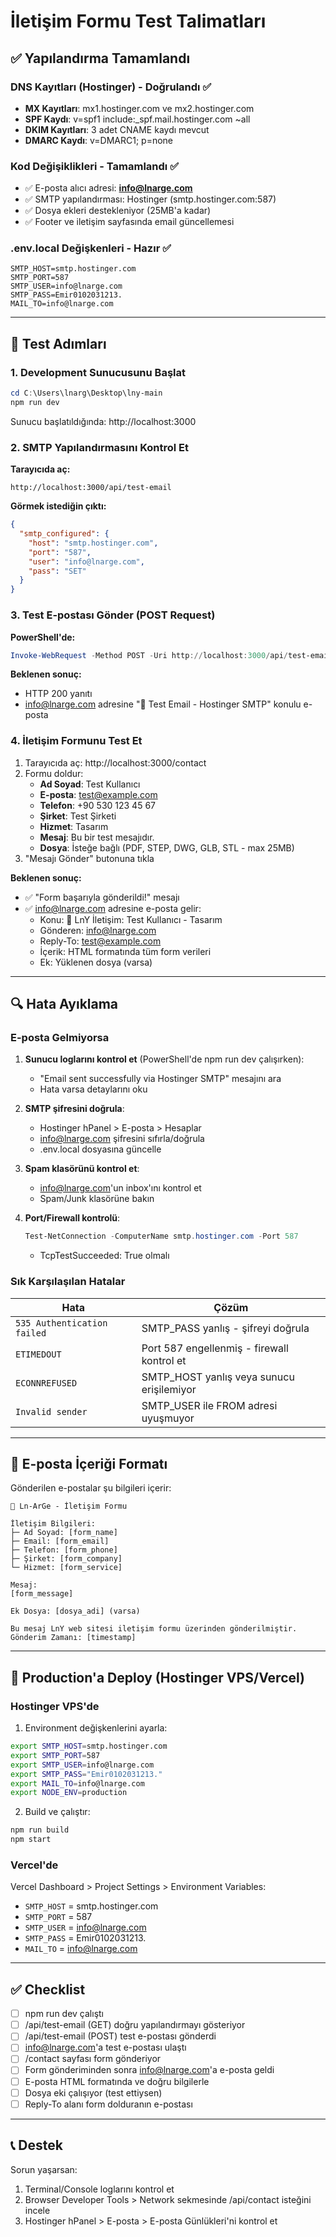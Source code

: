 # İletişim Formu Test Talimatları

## ✅ Yapılandırma Tamamlandı

### DNS Kayıtları (Hostinger) - Doğrulandı ✅
- **MX Kayıtları**: mx1.hostinger.com ve mx2.hostinger.com
- **SPF Kaydı**: v=spf1 include:_spf.mail.hostinger.com ~all
- **DKIM Kayıtları**: 3 adet CNAME kaydı mevcut
- **DMARC Kaydı**: v=DMARC1; p=none

### Kod Değişiklikleri - Tamamlandı ✅
- ✅ E-posta alıcı adresi: **info@lnarge.com**
- ✅ SMTP yapılandırması: Hostinger (smtp.hostinger.com:587)
- ✅ Dosya ekleri destekleniyor (25MB'a kadar)
- ✅ Footer ve iletişim sayfasında email güncellemesi

### .env.local Değişkenleri - Hazır ✅
```env
SMTP_HOST=smtp.hostinger.com
SMTP_PORT=587
SMTP_USER=info@lnarge.com
SMTP_PASS=Emir0102031213.
MAIL_TO=info@lnarge.com
```

---

## 🚀 Test Adımları

### 1. Development Sunucusunu Başlat

```powershell
cd C:\Users\lnarg\Desktop\lny-main
npm run dev
```

Sunucu başlatıldığında: http://localhost:3000

### 2. SMTP Yapılandırmasını Kontrol Et

**Tarayıcıda aç:**
```
http://localhost:3000/api/test-email
```

**Görmek istediğin çıktı:**
```json
{
  "smtp_configured": {
    "host": "smtp.hostinger.com",
    "port": "587",
    "user": "info@lnarge.com",
    "pass": "SET"
  }
}
```

### 3. Test E-postası Gönder (POST Request)

**PowerShell'de:**
```powershell
Invoke-WebRequest -Method POST -Uri http://localhost:3000/api/test-email
```

**Beklenen sonuç:**
- HTTP 200 yanıtı
- info@lnarge.com adresine "🧪 Test Email - Hostinger SMTP" konulu e-posta

### 4. İletişim Formunu Test Et

1. Tarayıcıda aç: http://localhost:3000/contact
2. Formu doldur:
   - **Ad Soyad**: Test Kullanıcı
   - **E-posta**: test@example.com
   - **Telefon**: +90 530 123 45 67
   - **Şirket**: Test Şirketi
   - **Hizmet**: Tasarım
   - **Mesaj**: Bu bir test mesajıdır.
   - **Dosya**: İsteğe bağlı (PDF, STEP, DWG, GLB, STL - max 25MB)
3. "Mesajı Gönder" butonuna tıkla

**Beklenen sonuç:**
- ✅ "Form başarıyla gönderildi!" mesajı
- ✅ info@lnarge.com adresine e-posta gelir:
  - Konu: 🚀 LnY İletişim: Test Kullanıcı - Tasarım
  - Gönderen: info@lnarge.com
  - Reply-To: test@example.com
  - İçerik: HTML formatında tüm form verileri
  - Ek: Yüklenen dosya (varsa)

---

## 🔍 Hata Ayıklama

### E-posta Gelmiyorsa

1. **Sunucu loglarını kontrol et** (PowerShell'de npm run dev çalışırken):
   - "Email sent successfully via Hostinger SMTP" mesajını ara
   - Hata varsa detaylarını oku

2. **SMTP şifresini doğrula**:
   - Hostinger hPanel > E-posta > Hesaplar
   - info@lnarge.com şifresini sıfırla/doğrula
   - .env.local dosyasına güncelle

3. **Spam klasörünü kontrol et**:
   - info@lnarge.com'un inbox'ını kontrol et
   - Spam/Junk klasörüne bakın

4. **Port/Firewall kontrolü**:
   ```powershell
   Test-NetConnection -ComputerName smtp.hostinger.com -Port 587
   ```
   - TcpTestSucceeded: True olmalı

### Sık Karşılaşılan Hatalar

| Hata | Çözüm |
|------|-------|
| `535 Authentication failed` | SMTP_PASS yanlış - şifreyi doğrula |
| `ETIMEDOUT` | Port 587 engellenmiş - firewall kontrol et |
| `ECONNREFUSED` | SMTP_HOST yanlış veya sunucu erişilemiyor |
| `Invalid sender` | SMTP_USER ile FROM adresi uyuşmuyor |

---

## 📧 E-posta İçeriği Formatı

Gönderilen e-postalar şu bilgileri içerir:

```
🚀 Ln-ArGe - İletişim Formu

İletişim Bilgileri:
├─ Ad Soyad: [form_name]
├─ Email: [form_email]
├─ Telefon: [form_phone]
├─ Şirket: [form_company]
└─ Hizmet: [form_service]

Mesaj:
[form_message]

Ek Dosya: [dosya_adi] (varsa)

Bu mesaj LnY web sitesi iletişim formu üzerinden gönderilmiştir.
Gönderim Zamanı: [timestamp]
```

---

## 🚀 Production'a Deploy (Hostinger VPS/Vercel)

### Hostinger VPS'de

1. Environment değişkenlerini ayarla:
```bash
export SMTP_HOST=smtp.hostinger.com
export SMTP_PORT=587
export SMTP_USER=info@lnarge.com
export SMTP_PASS="Emir0102031213."
export MAIL_TO=info@lnarge.com
export NODE_ENV=production
```

2. Build ve çalıştır:
```bash
npm run build
npm start
```

### Vercel'de

Vercel Dashboard > Project Settings > Environment Variables:
- `SMTP_HOST` = smtp.hostinger.com
- `SMTP_PORT` = 587
- `SMTP_USER` = info@lnarge.com
- `SMTP_PASS` = Emir0102031213.
- `MAIL_TO` = info@lnarge.com

---

## ✅ Checklist

- [ ] npm run dev çalıştı
- [ ] /api/test-email (GET) doğru yapılandırmayı gösteriyor
- [ ] /api/test-email (POST) test e-postası gönderdi
- [ ] info@lnarge.com'a test e-postası ulaştı
- [ ] /contact sayfası form gönderiyor
- [ ] Form gönderiminden sonra info@lnarge.com'a e-posta geldi
- [ ] E-posta HTML formatında ve doğru bilgilerle
- [ ] Dosya eki çalışıyor (test ettiysen)
- [ ] Reply-To alanı form dolduranın e-postası

---

## 📞 Destek

Sorun yaşarsan:
1. Terminal/Console loglarını kontrol et
2. Browser Developer Tools > Network sekmesinde /api/contact isteğini incele
3. Hostinger hPanel > E-posta > E-posta Günlükleri'ni kontrol et
